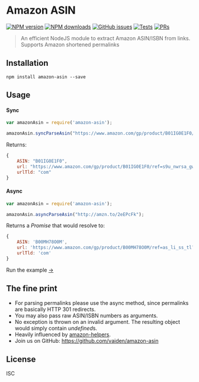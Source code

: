 # Amazon ASIN

[![NPM version](https://img.shields.io/npm/v/amazon-asin.svg?style=flat)](https://npmjs.org/package/amazon-asin) [![NPM downloads](https://img.shields.io/npm/dm/amazon-asin.svg?style=flat)](https://npmjs.org/package/amazon-asin) [![GitHub issues](https://img.shields.io/github/issues/vaiden/amazon-asin.svg)](https://github.com/vaiden/amazon-asin/issues) [![Tests](https://img.shields.io/github/workflow/status/vaiden/amazon-asin/Node.js%20CI/master?label=tests)](https://github.com/vaiden/amazon-asin/actions/workflows/node.js.yml?query=branch%3Amaster) [![PRs](https://img.shields.io/github/issues-pr/vaiden/amazon-asin)](https://github.com/vaiden/amazon-asin/pulls?q=is%3Apr+is%3Aopen) 

> An efficient NodeJS module to extract Amazon ASIN/ISBN from links. Supports Amazon shortened permalinks

## Installation

```
npm install amazon-asin --save
```
## Usage

#### Sync
```js
var amazonAsin = require('amazon-asin');

amazonAsin.syncParseAsin("https://www.amazon.com/gp/product/B01IG0E1F0/ref=s9u_nwrsa_gw_i3?ie=UTF8&fpl=fresh&pd_rd_i=B01IG0E1F0&pd_rd_r=HX877ZSJ45VZ39AN59A1&pd_rd_w=6aVbp&pd_rd_wg=Yyiuk&pf_rd_m=ATVPDKIKX0DER&pf_rd_s=&pf_rd_r=K1JQVYXFAG8F4WKVT3N0&pf_rd_t=36701&pf_rd_p=b15e70a0-40cd-4167-b336-ff44ea910cf2&pf_rd_i=desktop");
```
Returns:
```javascript
{
    ASIN: "B01IG0E1F0",
    url: "https://www.amazon.com/gp/product/B01IG0E1F0/ref=s9u_nwrsa_gw_i3?ie=UTF8&fpl=fresh&pd_rd_i=B01IG0E1F0&pd_rd_r=HX877ZSJ45VZ39AN59A1&pd_rd_w=6aVbp&pd_rd_wg=Yyiuk&pf_rd_m=ATVPDKIKX0DER&pf_rd_s=&pf_rd_r=K1JQVYXFAG8F4WKVT3N0&pf_rd_t=36701&pf_rd_p=b15e70a0-40cd-4167-b336-ff44ea910cf2&pf_rd_i=desktop",
    urlTld: "com"
}
```

#### Async
```js
var amazonAsin = require('amazon-asin');

amazonAsin.asyncParseAsin("http://amzn.to/2eEPcFk");
```
Returns a *Promise* that would resolve to:
```javascript
{
    ASIN: 'B00MH78O0M',
    url: 'https://www.amazon.com/gp/product/B00MH78O0M/ref=as_li_ss_tl?ie=UTF8&fpl=fresh&pd_rd_i=B00MH78O0M&pd_rd_r=Q6AGR9A4A9THVY19VQ00&pd_rd_w=BQhKK&pd_rd_wg=GythE&pf_rd_m=ATVPDKIKX0DER&pf_rd_s=&pf_rd_r=W4JDGRRE10YC5P1762MT&pf_rd_t=36701&pf_rd_p=e8de777f-727a-4395-809e-49e84c65e636&pf_rd_i=desktop&linkCode=sl1&tag=kaching05-20&linkId=fb58756aff4e5b2fc514af0b120bbc52',
    urlTld: 'com'
}
```

Run the example [->](https://runkit.com/embed/t5e0u7wq98gi)

## The fine print

* For parsing permalinks please use the async method, since permalinks are basically HTTP 301 redirects.
* You may also pass raw ASIN/ISBN numbers as arguments.
* No exception is thrown on an invalid argument. The resulting object would simply contain *undefined*s.
* Heavily influenced by [amazon-helpers](https://www.npmjs.com/package/amazon-helpers).
* Join us on GitHub: https://github.com/vaiden/amazon-asin

## License

ISC
